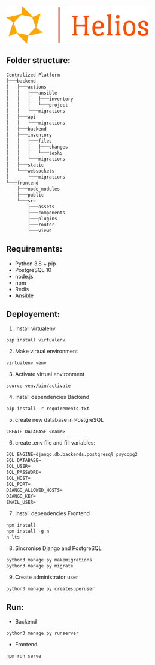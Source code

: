 <img src="frontend/src/assets/logo_small.png" width="380" height="100">

## Folder structure:
```
Centralized-Platform
├───backend
│   ├───actions
│   │   ├───ansible
│   │   │   ├───inventory
│   │   │   └───project
│   │   └───migrations
│   ├───api
│   │   └───migrations
│   ├───backend
│   ├───inventory
│   │   ├───files
│   │   │   ├───changes
│   │   │   └───tasks
│   │   └───migrations
│   ├───static
│   └───websockets
│       └───migrations
└───frontend
    ├───node_modules
    ├───public
    └───src
        ├───assets
        ├───components
        ├───plugins
        ├───router
        └───views
```

## Requirements:
* Python 3.8 + pip 
* PostgreSQL 10 
* node.js 
* npm 
* Redis 
* Ansible 

## Deployement:
1. Install virtualenv
```
pip install virtualenv
```
2. Make virtual environment
```
virtualenv venv
```
3. Activate virtual environment 
```
source venv/bin/activate
```
4. Install dependencies Backend
```
pip install -r requirements.txt
```
5. create new database in PostgreSQL 
```
CREATE DATABASE <name>
```
6. create .env file and fill variables:
```
SQL_ENGINE=django.db.backends.postgresql_psycopg2
SQL_DATABASE=
SQL_USER=
SQL_PASSWORD=
SQL_HOST=
SQL_PORT=
DJANGO_ALLOWED_HOSTS=
DJANGO_KEY=
EMAIL_USER=
```
7. Install dependencies Frontend
```
npm install 
npm install -g n
n lts
```
8. Sincronise Django and PostgreSQL
```
python3 manage.py makemigrations
python3 manage.py migrate
```
9. Create administrator user
```
python3 manage.py createsuperuser
```

## Run:
- Backend 
```
python3 manage.py runserver
```
- Frontend
```
npm run serve
```
